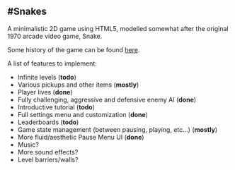 #Snakes
----------------------------

A minimalistic 2D game using HTML5, modelled somewhat after the original 1970 arcade video game, Snake.

Some history of the game can be found [here](http://en.wikipedia.org/wiki/Snake_%28video_game%29).

A list of features to implement:
* Infinite levels (**todo**)
* Various pickups and other items (**mostly**)
* Player lives (**done**)
* Fully challenging, aggressive and defensive enemy AI (**done**)
* Introductive tutorial (**todo**)
* Full settings menu and customization (**done**)
* Leaderboards (**todo**)
* Game state management (between pausing, playing, etc...) (**mostly**)
* More fluid/aesthetic Pause Menu UI (**done**)
* Music?
* More sound effects?
* Level barriers/walls?
